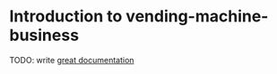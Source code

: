 # Introduction to vending-machine-business

TODO: write [great documentation](http://jacobian.org/writing/what-to-write/)
